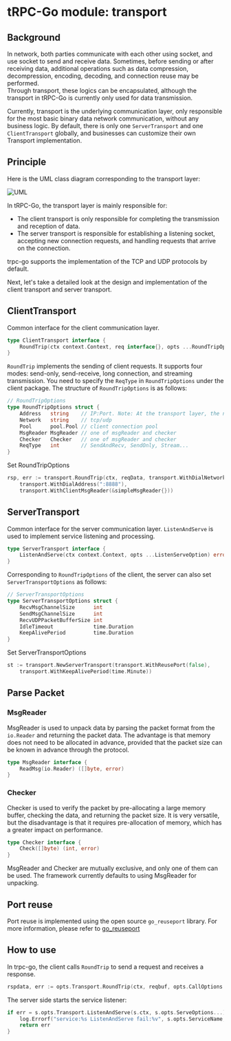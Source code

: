 # tRPC-Go module: transport

## Background

In network, both parties communicate with each other using socket, and use socket to send and receive data. Sometimes, before sending or after receiving data, additional operations such as data compression, decompression, encoding, decoding, and connection reuse may be performed.  
Through transport, these logics can be encapsulated, although the transport in tRPC-Go is currently only used for data transmission.

Currently, transport is the underlying communication layer, only responsible for the most basic binary data network communication, without any business logic. By default, there is only one `ServerTransport` and one `ClientTransport` globally, and businesses can customize their own Transport implementation.

## Principle

Here is the UML class diagram corresponding to the transport layer:  

![UML](/.resources/developer_guide/module_design/transport/transport.png)

In tRPC-Go, the transport layer is mainly responsible for:

- The client transport is only responsible for completing the transmission and reception of data.
- The server transport is responsible for establishing a listening socket, accepting new connection requests, and handling requests that arrive on the connection.

trpc-go supports the implementation of the TCP and UDP protocols by default.

Next, let's take a detailed look at the design and implementation of the client transport and server transport.


## ClientTransport

Common interface for the client communication layer.


```go
type ClientTransport interface {
    RoundTrip(ctx context.Context, req interface{}, opts ...RoundTripOption) (rsp interface{}, err error)
}
```

`RoundTrip` implements the sending of client requests. It supports four modes: send-only, send-receive, long connection, and streaming transmission. You need to specify the `ReqType` in `RoundTripOptions` under the client package. The structure of `RoundTripOptions` is as follows:

```go
// RoundTripOptions
type RoundTripOptions struct {
    Address   string    // IP:Port. Note: At the transport layer, the name service resolution has already been performed, so it is directly in the format of IP:Port.
    Network   string    // tcp/udp
    Pool      pool.Pool // client connection pool
    MsgReader MsgReader // one of msgReader and checker
    Checker   Checker   // one of msgReader and checker
    ReqType   int       // SendAndRecv, SendOnly, Stream...
}
```

Set RoundTripOptions

```go
rsp, err := transport.RoundTrip(ctx, reqData, transport.WithDialNetwork(network),
    transport.WithDialAddress(":8888"),
    transport.WithClientMsgReader(&simpleMsgReader{}))
```

## ServerTransport

Common interface for the server communication layer. `ListenAndServe` is used to implement service listening and processing.

```go
type ServerTransport interface {
    ListenAndServe(ctx context.Context, opts ...ListenServeOption) error
}
```

Corresponding to `RoundTripOptions` of the client, the server can also set `ServerTransportOptions` as follows:

```go
// ServerTransportOptions
type ServerTransportOptions struct {
    RecvMsgChannelSize      int
    SendMsgChannelSize      int
    RecvUDPPacketBufferSize int
    IdleTimeout             time.Duration
    KeepAlivePeriod         time.Duration
}
```

Set ServerTransportOptions

```go
st := transport.NewServerTransport(transport.WithReusePort(false),
    transport.WithKeepAlivePeriod(time.Minute))
```

## Parse Packet

### MsgReader

MsgReader is used to unpack data by parsing the packet format from the `io.Reader` and returning the packet data. The advantage is that memory does not need to be allocated in advance, provided that the packet size can be known in advance through the protocol.

```go
type MsgReader interface {
    ReadMsg(io.Reader) ([]byte, error)
}
```

### Checker

Checker is used to verify the packet by pre-allocating a large memory buffer, checking the data, and returning the packet size. It is very versatile, but the disadvantage is that it requires pre-allocation of memory, which has a greater impact on performance.

```go
type Checker interface {
    Check([]byte) (int, error)
}
```

MsgReader and Checker are mutually exclusive, and only one of them can be used. The framework currently defaults to using MsgReader for unpacking.

## Port reuse

Port reuse is implemented using the open source `go_reuseport` library. For more information, please refer to [go_reuseport](https://github.com/kavu/go_reuseport)

## How to use

In trpc-go, the client calls `RoundTrip` to send a request and receives a response.

```go
rspdata, err := opts.Transport.RoundTrip(ctx, reqbuf, opts.CallOptions...)
```

The server side starts the service listener: 

```go
if err = s.opts.Transport.ListenAndServe(s.ctx, s.opts.ServeOptions...); err != nil {
    log.Errorf("service:%s ListenAndServe fail:%v", s.opts.ServiceName, err)
    return err
}
```

